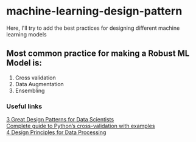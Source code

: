 # machine-learning-design-pattern
Here, I'll try to add the best practices for designing different machine learning models

## Most common practice for making a Robust ML Model is:
1. Cross validation
2. Data Augmentation
3. Ensembling

### Useful links

<a href="https://towardsdatascience.com/3-great-design-patterns-for-data-science-workflows-d3bf162d74e6">3 Great Design Patterns for Data Scientists</a><br/>
<a href="https://towardsdatascience.com/complete-guide-to-pythons-cross-validation-with-examples-a9676b5cac12">Complete guide to Python’s cross-validation with examples</a><br/>
<a href="https://towardsdatascience.com/4-design-principles-for-data-processing-964d6a45cb7c">4 Design Principles for Data Processing</a><br/>
